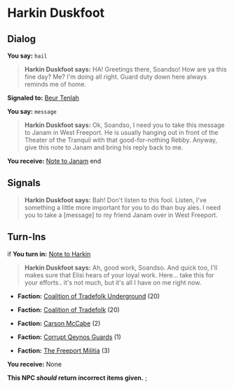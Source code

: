 # Harkin Duskfoot
## Dialog

**You say:** `hail`



>**Harkin Duskfoot says:** HA! Greetings there, Soandso!  How are ya this fine day?  Me?  I'm doing all right.  Guard duty down here always reminds me of home.


**Signaled to:**  [Beur Tenlah](/npc/10106)

**You say:** `message`



>**Harkin Duskfoot says:** Ok, Soandso, I need you to take this message to Janam in West Freeport. He is usually hanging out in front of the Theater of the Tranquil with that good-for-nothing Rebby. Anyway, give this note to Janam and bring his reply back to me.


**You receive:**  [Note to Janam](/item/18015)
end

## Signals



>**Harkin Duskfoot says:** Bah! Don't listen to this fool. Listen, I've something a little more important for you to do than buy ales. I need you to take a [message] to my friend Janam over in West Freeport.
## Turn-Ins




if **You turn in:** [Note to Harkin](/item/18016)


>**Harkin Duskfoot says:** Ah, good work, Soandso. And quick too, I'll makes sure that Elisi hears of your loyal work. Here... take this for your efforts.. it's not much, but it's all I have on me right now.


* __Faction:__ [Coalition of Tradefolk Underground](/faction/336) (20)


* __Faction:__ [Coalition of Tradefolk](/faction/229) (20)


* __Faction:__ [Carson McCabe](/faction/329) (2)


* __Faction:__ [Corrupt Qeynos Guards](/faction/230) (1)


* __Faction:__ [The Freeport Militia](/faction/330) (3)


 **You receive:** None 

**This NPC *should* return incorrect items given.**
;


